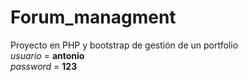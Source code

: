 # Forum_managment
Proyecto en PHP y bootstrap de gestión de un portfolio
<br>
*usuario* = **antonio**
<br>
*password* = **123**
